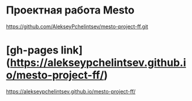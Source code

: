 # Проектная работа Mesto

https://github.com/AlekseyPchelintsev/mesto-project-ff.git

# [gh-pages link] (https://alekseypchelintsev.github.io/mesto-project-ff/)

https://alekseypchelintsev.github.io/mesto-project-ff/
